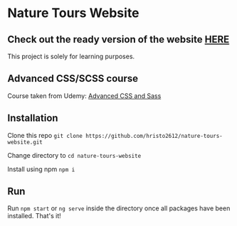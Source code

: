 # Nature Tours Website

<h2>Check out the ready version of the website <a href="https://hristo2612.github.io/nature-tours-website">HERE</a></h2>

This project is solely for learning purposes.

## Advanced CSS/SCSS course

Course taken from Udemy: <a href="https://www.udemy.com/course/advanced-css-and-sass/">Advanced CSS and Sass</a>

## Installation

Clone this repo `git clone https://github.com/hristo2612/nature-tours-website.git`

Change directory to `cd nature-tours-website`

Install using npm `npm i`

## Run

Run `npm start` or `ng serve` inside the directory once all packages have been installed.
That's it!
